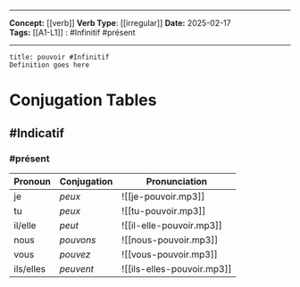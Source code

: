 
---

**Concept:** [[verb]]
**Verb Type**: [[irregular]]
**Date:** 2025-02-17  
**Tags:** 
	[[A1-L1]] : #Infinitif #présent 

---

```ad-summary
title: pouvoir #Infinitif
Definition goes here
```

# Conjugation Tables

## #Indicatif

### #présent

| Pronoun   | Conjugation | Pronunciation |
| --------- | ----------- | ------------- |
| je | *peux* | ![[je-pouvoir.mp3]] |
| tu | *peux* | ![[tu-pouvoir.mp3]] |
| il/elle | *peut* | ![[il-elle-pouvoir.mp3]] |
| nous | *pouvons* | ![[nous-pouvoir.mp3]] |
| vous | *pouvez* | ![[vous-pouvoir.mp3]] |
| ils/elles | *peuvent* | ![[ils-elles-pouvoir.mp3]] |